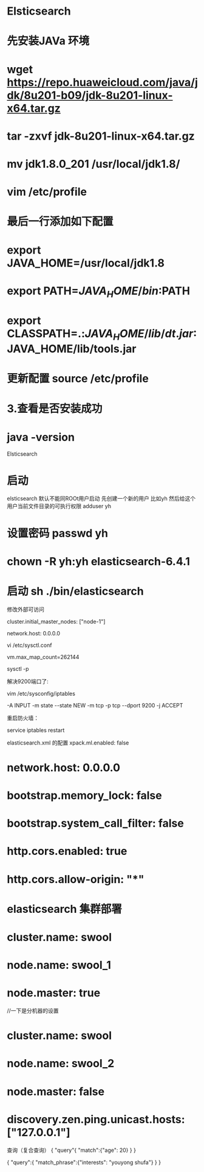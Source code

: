# Elsticsearch
# 先安装JAVa 环境 
# wget https://repo.huaweicloud.com/java/jdk/8u201-b09/jdk-8u201-linux-x64.tar.gz
# tar -zxvf jdk-8u201-linux-x64.tar.gz 
# mv jdk1.8.0_201 /usr/local/jdk1.8/
# vim /etc/profile
# 最后一行添加如下配置
# export JAVA_HOME=/usr/local/jdk1.8
# export PATH=$JAVA_HOME/bin:$PATH
# export CLASSPATH=.:$JAVA_HOME/lib/dt.jar:$JAVA_HOME/lib/tools.jar

# 更新配置 source /etc/profile
# 3.查看是否安装成功
# java -version

Elsticsearch
#  启动 
elsticsearch 默认不能同ROOt用户启动
先创建一个新的用户 比如yh 然后给这个用户当前文件目录的可执行权限
adduser yh 
# 设置密码 passwd yh
# chown -R yh:yh elasticsearch-6.4.1
# 启动 sh ./bin/elasticsearch 
修改外部可访问

cluster.initial_master_nodes: ["node-1"]

network.host: 0.0.0.0

vi /etc/sysctl.conf

vm.max_map_count=262144

sysctl -p

解决9200端口了:

vim /etc/sysconfig/iptables

-A INPUT -m state --state NEW -m tcp -p tcp --dport 9200 -j ACCEPT

重启防火墙：

service iptables restart

elasticsearch.xml 的配置 xpack.ml.enabled: false
# network.host: 0.0.0.0
# bootstrap.memory_lock: false
# bootstrap.system_call_filter: false
# http.cors.enabled: true
# http.cors.allow-origin: "*"

# elasticsearch 集群部署
# cluster.name: swool
# node.name: swool_1
# node.master: true

//一下是分机器的设置
# cluster.name: swool
# node.name: swool_2
# node.master: false
# discovery.zen.ping.unicast.hosts: ["127.0.0.1"]

查询（复合查询）
{
"query"{
    "match":{"age": 20}
}
}


{
  "query":{
    "match_phrase":{"interests": "youyong shufa"}
  }
}


